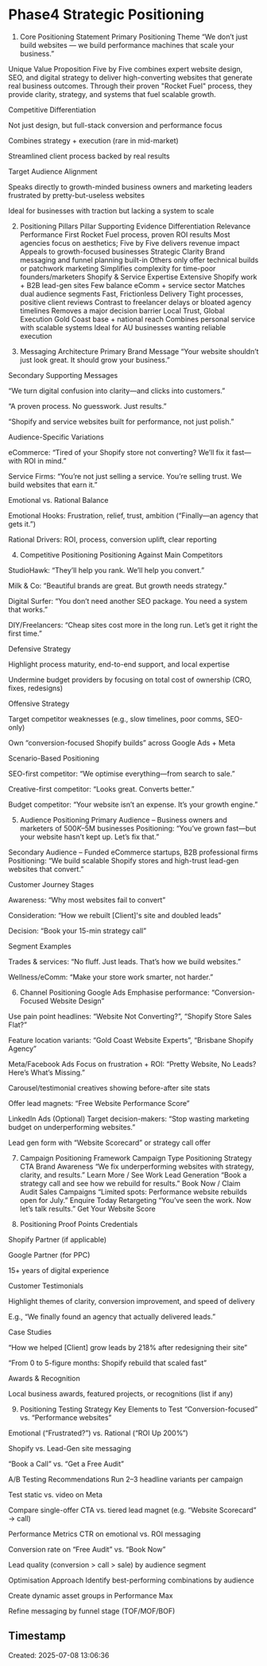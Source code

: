 # Phase4 Strategic Positioning

1. Core Positioning Statement
Primary Positioning Theme
“We don’t just build websites — we build performance machines that scale your business.”

Unique Value Proposition
Five by Five combines expert website design, SEO, and digital strategy to deliver high-converting websites that generate real business outcomes. Through their proven "Rocket Fuel" process, they provide clarity, strategy, and systems that fuel scalable growth.

Competitive Differentiation

Not just design, but full-stack conversion and performance focus

Combines strategy + execution (rare in mid-market)

Streamlined client process backed by real results

Target Audience Alignment

Speaks directly to growth-minded business owners and marketing leaders frustrated by pretty-but-useless websites

Ideal for businesses with traction but lacking a system to scale

2. Positioning Pillars
Pillar	Supporting Evidence	Differentiation	Relevance
Performance First	Rocket Fuel process, proven ROI results	Most agencies focus on aesthetics; Five by Five delivers revenue impact	Appeals to growth-focused businesses
Strategic Clarity	Brand messaging and funnel planning built-in	Others only offer technical builds or patchwork marketing	Simplifies complexity for time-poor founders/marketers
Shopify & Service Expertise	Extensive Shopify work + B2B lead-gen sites	Few balance eComm + service sector	Matches dual audience segments
Fast, Frictionless Delivery	Tight processes, positive client reviews	Contrast to freelancer delays or bloated agency timelines	Removes a major decision barrier
Local Trust, Global Execution	Gold Coast base + national reach	Combines personal service with scalable systems	Ideal for AU businesses wanting reliable execution

3. Messaging Architecture
Primary Brand Message
“Your website shouldn’t just look great. It should grow your business.”

Secondary Supporting Messages

“We turn digital confusion into clarity—and clicks into customers.”

“A proven process. No guesswork. Just results.”

“Shopify and service websites built for performance, not just polish.”

Audience-Specific Variations

eCommerce: “Tired of your Shopify store not converting? We’ll fix it fast—with ROI in mind.”

Service Firms: “You’re not just selling a service. You’re selling trust. We build websites that earn it.”

Emotional vs. Rational Balance

Emotional Hooks: Frustration, relief, trust, ambition (“Finally—an agency that gets it.”)

Rational Drivers: ROI, process, conversion uplift, clear reporting

4. Competitive Positioning
Positioning Against Main Competitors

StudioHawk: “They’ll help you rank. We’ll help you convert.”

Milk & Co: “Beautiful brands are great. But growth needs strategy.”

Digital Surfer: “You don’t need another SEO package. You need a system that works.”

DIY/Freelancers: “Cheap sites cost more in the long run. Let’s get it right the first time.”

Defensive Strategy

Highlight process maturity, end-to-end support, and local expertise

Undermine budget providers by focusing on total cost of ownership (CRO, fixes, redesigns)

Offensive Strategy

Target competitor weaknesses (e.g., slow timelines, poor comms, SEO-only)

Own “conversion-focused Shopify builds” across Google Ads + Meta

Scenario-Based Positioning

SEO-first competitor: “We optimise everything—from search to sale.”

Creative-first competitor: “Looks great. Converts better.”

Budget competitor: “Your website isn’t an expense. It’s your growth engine.”

5. Audience Positioning
Primary Audience – Business owners and marketers of $500K–$5M businesses
Positioning: “You’ve grown fast—but your website hasn’t kept up. Let’s fix that.”

Secondary Audience – Funded eCommerce startups, B2B professional firms
Positioning: “We build scalable Shopify stores and high-trust lead-gen websites that convert.”

Customer Journey Stages

Awareness: “Why most websites fail to convert”

Consideration: “How we rebuilt [Client]'s site and doubled leads”

Decision: “Book your 15-min strategy call”

Segment Examples

Trades & services: “No fluff. Just leads. That’s how we build websites.”

Wellness/eComm: “Make your store work smarter, not harder.”

6. Channel Positioning
Google Ads
Emphasise performance: “Conversion-Focused Website Design”

Use pain point headlines: “Website Not Converting?”, “Shopify Store Sales Flat?”

Feature location variants: “Gold Coast Website Experts”, “Brisbane Shopify Agency”

Meta/Facebook Ads
Focus on frustration + ROI: “Pretty Website, No Leads? Here’s What’s Missing.”

Carousel/testimonial creatives showing before-after site stats

Offer lead magnets: “Free Website Performance Score”

LinkedIn Ads (Optional)
Target decision-makers: “Stop wasting marketing budget on underperforming websites.”

Lead gen form with “Website Scorecard” or strategy call offer

7. Campaign Positioning Framework
Campaign Type	Positioning Strategy	CTA
Brand Awareness	“We fix underperforming websites with strategy, clarity, and results.”	Learn More / See Work
Lead Generation	“Book a strategy call and see how we rebuild for results.”	Book Now / Claim Audit
Sales Campaigns	“Limited spots: Performance website rebuilds open for July.”	Enquire Today
Retargeting	“You’ve seen the work. Now let’s talk results.”	Get Your Website Score

8. Positioning Proof Points
Credentials

Shopify Partner (if applicable)

Google Partner (for PPC)

15+ years of digital experience

Customer Testimonials

Highlight themes of clarity, conversion improvement, and speed of delivery

E.g., “We finally found an agency that actually delivered leads.”

Case Studies

“How we helped [Client] grow leads by 218% after redesigning their site”

“From 0 to 5-figure months: Shopify rebuild that scaled fast”

Awards & Recognition

Local business awards, featured projects, or recognitions (list if any)

9. Positioning Testing Strategy
Key Elements to Test
“Conversion-focused” vs. “Performance websites”

Emotional (“Frustrated?”) vs. Rational (“ROI Up 200%”)

Shopify vs. Lead-Gen site messaging

“Book a Call” vs. “Get a Free Audit”

A/B Testing Recommendations
Run 2–3 headline variants per campaign

Test static vs. video on Meta

Compare single-offer CTA vs. tiered lead magnet (e.g. “Website Scorecard” → call)

Performance Metrics
CTR on emotional vs. ROI messaging

Conversion rate on “Free Audit” vs. “Book Now”

Lead quality (conversion > call > sale) by audience segment

Optimisation Approach
Identify best-performing combinations by audience

Create dynamic asset groups in Performance Max

Refine messaging by funnel stage (TOF/MOF/BOF)

## Timestamp
Created: 2025-07-08 13:06:36
